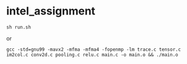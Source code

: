 # intel_assignment

``` shell
sh run.sh
```
or
``` shell
gcc -std=gnu99 -mavx2 -mfma -mfma4 -fopenmp -lm trace.c tensor.c im2col.c conv2d.c pooling.c relu.c main.c -o main.o && ./main.o
```
